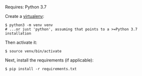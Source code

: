 Requires: Python 3.7

Create a [virtualenv](https://docs.python.org/3/library/venv.html):

    $ python3 -m venv venv  
    # ...or just 'python', assuming that points to a >=Python 3.7 installation

Then activate it:

    $ source venv/bin/activate

Next, install the requirements (if applicable):

    $ pip install -r requirements.txt

